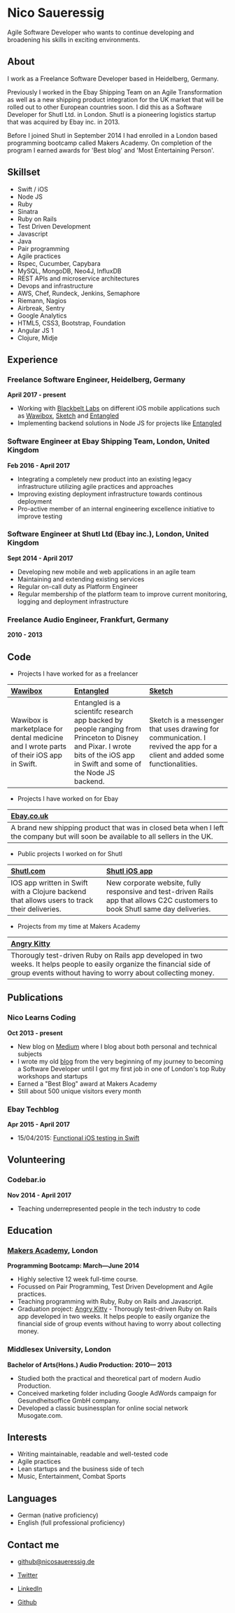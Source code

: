 Nico Saueressig
=========

Agile Software Developer who wants to continue developing and broadening his skills in exciting environments.

About
---------------

I work as a Freelance Software Developer based in Heidelberg, Germany.

Previously I worked in the Ebay Shipping Team on an Agile Transformation as well as a new shipping product integration for the UK market that will be rolled out to other European countries soon. I did this as a Software Developer for Shutl Ltd. in London. Shutl is a pioneering logistics startup that was acquired by Ebay inc. in 2013.

Before I joined Shutl in September 2014 I had enrolled in a London based programming bootcamp called Makers Academy. On completion of the program I earned awards for 'Best blog' and 'Most Entertaining Person'.

Skillset
---------------
  
  - Swift / iOS
  - Node JS
  - Ruby
  - Sinatra
  - Ruby on Rails
  - Test Driven Development
  - Javascript
  - Java
  - Pair programming
  - Agile practices
  - Rspec, Cucumber, Capybara
  - MySQL, MongoDB, Neo4J, InfluxDB
  - REST APIs and microservice architectures
  - Devops and infrastructure
  - AWS, Chef, Rundeck, Jenkins, Semaphore
  - Riemann, Nagios
  - Airbreak, Sentry
  - Google Analytics
  - HTML5, CSS3, Bootstrap, Foundation
  - Angular JS 1
  - Clojure, Midje


Experience
----------

### Freelance Software Engineer, Heidelberg, Germany
**April 2017 - present**
  
  - Working with [Blackbelt Labs] on different iOS mobile applications such as [Wawibox], [Sketch] and [Entangled]
  - Implementing backend solutions in Node JS for projects like [Entangled]

### Software Engineer at Ebay Shipping Team, London, United Kingdom
**Feb 2016 - April 2017**

  - Integrating a completely new product into an existing legacy infrastructure utilizing agile practices and approaches
  - Improving existing deployment infrastructure towards continous deployment
  - Pro-active member of an internal engineering excellence initiative to improve testing

### Software Engineer at Shutl Ltd (Ebay inc.), London, United Kingdom
**Sept 2014 - April 2017**

  - Developing new mobile and web applications in an agile team
  - Maintaining and extending existing services
  - Regular on-call duty as Platform Engineer
  - Regular membership of the platform team to improve current monitoring, logging and deployment infrastructure

### Freelance Audio Engineer, Frankfurt, Germany
**2010 - 2013**

Code
-------------
- Projects I have worked for as a freelancer

| [Wawibox] | [Entangled] | [Sketch] |
|:--------------- |:--------------- |:--------------- |
| Wawibox is marketplace for dental medicine and I wrote parts of their iOS app in Swift. | Entangled is a scientifc research app backed by people ranging from Princeton to Disney and Pixar. I wrote bits of the iOS app in Swift and some of the Node JS backend. | Sketch is a messenger that uses drawing for communication. I revived the app for a client and added some functionalities. |

- Projects I have worked on for Ebay

| [Ebay.co.uk] |
|:--------------- |
| A brand new shipping product that was in closed beta when I left the company but will soon be available to all sellers in the UK. |

  - Public projects I worked on for Shutl

| [Shutl.com] | [Shutl iOS app]|
|:--------------- |:-------- |
| IOS app written in Swift with a Clojure backend that allows users to track their deliveries. | New corporate website, fully responsive and test-driven Rails app that allows C2C customers to book Shutl same day deliveries.|


  - Projects from my time at Makers Academy

| [Angry Kitty] | 
|:--------------- |
| Thorougly test-driven Ruby on Rails app developed in two weeks. It helps people to easily organize the financial side of group events without having to worry about collecting money.|

Publications
---------
### Nico Learns Coding
**Oct 2013 - present**

  - New blog on [Medium] where I blog about both personal and technical subjects
  - I wrote my old [blog] from the very beginning of my journey to becoming a Software Developer until I got my first job in one of London's top Ruby workshops and startups
  - Earned a "Best Blog" award at Makers Academy
  - Still about 500 unique visitors every month

### Ebay Techblog
**Apr 2015 - April 2017**

  - 15/04/2015: [Functional iOS testing in Swift]

Volunteering
---------
### Codebar.io
**Nov 2014 - April 2017**

  - Teaching underrepresented people in the tech industry to code

Education
----------

### [Makers Academy], London
**Programming Bootcamp: March&mdash;June 2014**

  - Highly selective 12 week full-time course.
  - Focussed on Pair Programming, Test Driven Development and Agile practices.
  - Teaching programming with Ruby, Ruby on Rails and Javascript.
  - Graduation project: [Angry Kitty] - Thorougly test-driven Ruby on Rails app developed in two weeks. It helps people to easily organize the financial side of group events without having to worry about collecting money.

### Middlesex University, London
**Bachelor of Arts(Hons.) Audio Production: 2010&mdash; 2013**

 - Studied both the practical and theoretical part of modern Audio Production.
 - Conceived marketing folder including Google AdWords campaign for Gesundheitsoffice GmbH company.
 - Developed a classic businessplan for online social network Musogate.com.

Interests
---------

- Writing maintainable, readable and well-tested code
- Agile practices
- Lean startups and the business side of tech
- Music, Entertainment, Combat Sports

Languages
---------

- German (native proficiency)
- English (full professional proficiency)

Contact me
-------

- [github@nicosaueressig.de]
- [Twitter]
- [LinkedIn]
- [Github]

  [Pizza Poser]:https://github.com/NicoSa/Pizza-Poser
  [Chitter]:https://github.com/NicoSa/Chitter
  [Angry Kitty]:https://github.com/NicoSa/Angry-Kitty

  [Makers Academy]:http://www.makersacademy.com
  [Functional iOS testing in Swift]:http://www.ebaytechblog.com/2015/04/15/functional-ios-testing-in-swift/
  [github@nicosaueressig.de]: mailto:github@nicosaueressig
  [GitHub]:https://github.com/nicosa
  [LinkedIn]:http://uk.linkedin.com/in/nicosaueressig
  [Twitter]:http://twitter.com/nicolrnscodin
  [blog]:http://nicolearnscoding.blogspot.com
  [Repositories on Github]:https://github.com/NicoSa?tab=repositories
  [Shutl.com]:http://shutl.com/uk
  [Ebay.co.uk]:http://ebay.co.uk
  [Shutl iOS app]:https://itunes.apple.com/gb/app/shutl/id958107403?mt=8
  [Blackbelt Labs]:https://www.blackbeltlabs.com
  [Wawibox]:https://itunes.apple.com/de/app/wawibox-dentalmarktplatz-und-preisvergleich/id1210728279?mt=8
  [Sketch]:https://itunes.apple.com/us/app/sketch/id994796483?mt=8
  [Entangled]:http://www.consciousness-app.com
  [Medium]:https://medium.com/@Nicolrnscodin
  [Blackbelt Labs]:https://www.blackbeltlabs.com
